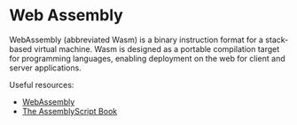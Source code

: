 # Web Assembly

WebAssembly (abbreviated Wasm) is a binary instruction format for a stack-based virtual machine. Wasm is designed as a portable compilation target for programming languages, enabling deployment on the web for client and server applications.


Useful resources:

- [WebAssembly](https://webassembly.org)
- [The AssemblyScript Book](https://www.assemblyscript.org/introduction.html)
